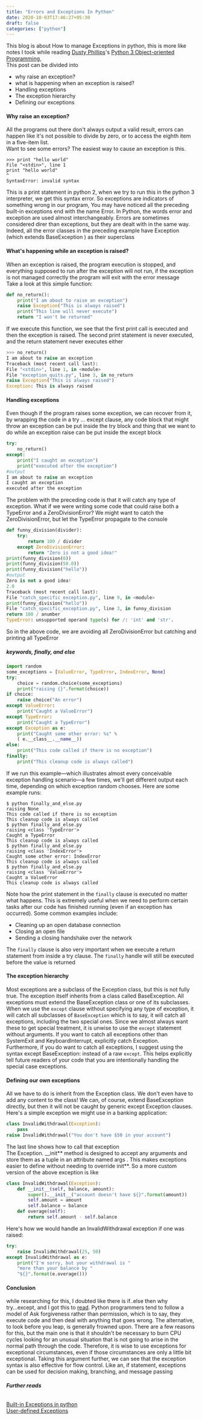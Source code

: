 ```yaml
---
title: "Errors and Exceptions In Python"
date: 2020-10-03T17:46:27+05:30
draft: false
categories: ["python"]
---
```


This blog is about How to manage Exceptions in python, this is more like notes I took while reading [Dusty Phillips](https://dusty.phillips.codes/)'s [Python 3 Object-oriented Programming](https://www.packtpub.com/product/python-3-object-oriented-programming-third-edition/9781789615852),  
This post can be divided into

- why raise an exception?
- what is happening when an exception is raised?
- Handling exceptions
- The exception hierarchy
- Defining our exceptions

#### Why raise an exception?

All the programs out there don't always output a valid result, errors can happen like it's not possible to
divide by zero, or to access the eighth item in a five-item list.  
Want to see some errors? The easiest way to cause an exception is this.

```shell
>>> print "hello world"
File "<stdin>", line 1
print "hello world"
^
SyntaxError: invalid syntax
```

This is a print statement in python 2, when we try to run this in the python 3 interpreter, we get this syntax error.
So exceptions are indicators of something wrong in our program, You may have noticed all the preceding built-in exceptions end with the name Error. In Python, the words error and exception are used almost interchangeably.
Errors are sometimes considered direr than exceptions, but they are dealt with in the same way. Indeed, all the error classes in the preceding example have
Exception (which extends BaseException ) as their superclass

#### What's happening while an exception is raised?

When an exception is raised, the program execution is stopped, and everything supposed to run after the exception will not run, if the exception is not managed correctly the program will exit with the error message  
Take a look at this simple function:

```python
def no_return():
    print("I am about to raise an exception")
    raise Exception("This is always raised")
    print("This line will never execute")
    return "I won't be returned"
```

If we execute this function, we see that the first print call is executed and then the
exception is raised. The second print statement is never executed, and the return
statement never executes either

```python
>>> no_return()
I am about to raise an exception
Traceback (most recent call last):
File "<stdin>", line 1, in <module>
File "exception_quits.py", line 3, in no_return
raise Exception("This is always raised")
Exception: This is always raised
```

#### Handling exceptions

Even though if the program raises some exception, we can recover from it, by wrapping the code in a try ... except clause, any code block that might throw an exception can be put inside the try block and thing that we want to do while an exception raise can be put inside the except block

```python
try:
    no_return()
except:
    print("I caught an exception")
    print("executed after the exception")
#output
I am about to raise an exception
I caught an exception
executed after the exception
```

The problem with the preceding code is that it will catch any type of exception.
What if we were writing some code that could raise both a TypeError and a ZeroDivisionError? We might want to catch the ZeroDivisionError, but let the TypeError propagate to the console

```python
def funny_division(divider):
    try:
        return 100 / divider
    except ZeroDivisionError:
        return "Zero is not a good idea!"
print(funny_division(0))
print(funny_division(50.0))
print(funny_division("hello"))
#output
Zero is not a good idea!
2.0
Traceback (most recent call last):
File "catch_specific_exception.py", line 9, in <module>
print(funny_division("hello"))
File "catch_specific_exception.py", line 3, in funny_division
return 100 / anumber
TypeError: unsupported operand type(s) for /: 'int' and 'str'.
```

So in the above code, we are avoiding all ZeroDivisionError but catching and printing all TypeError

##### keywords, finally, and else

```python
import random
some_exceptions = [ValueError, TypeError, IndexError, None]
try:
    choice = random.choice(some_exceptions)
    print("raising {}".format(choice))
if choice:
    raise choice("An error")
except ValueError:
    print("Caught a ValueError")
except TypeError:
    print("Caught a TypeError")
except Exception as e:
    print("Caught some other error: %s" %
    ( e.__class__.__name__))
else:
    print("This code called if there is no exception")
finally:
    print("This cleanup code is always called")
```

If we run this example—which illustrates almost every conceivable exception
handling scenario—a few times, we'll get different output each time, depending
on which exception random chooses. Here are some example runs:

```shell
$ python finally_and_else.py
raising None
This code called if there is no exception
This cleanup code is always called
$ python finally_and_else.py
raising <class 'TypeError'>
Caught a TypeError
This cleanup code is always called
$ python finally_and_else.py
raising <class 'IndexError'>
Caught some other error: IndexError
This cleanup code is always called
$ python finally_and_else.py
raising <class 'ValueError'>
Caught a ValueError
This cleanup code is always called
```

Note how the print statement in the `finally` clause is executed no matter what
happens. This is extremely useful when we need to perform certain tasks after
our code has finished running (even if an exception has occurred). Some common
examples include:

- Cleaning up an open database connection
- Closing an open file
- Sending a closing handshake over the network

The `finally` clause is also very important when we execute a return statement
from inside a try clause. The `finally` handle will still be executed before the
value is returned

#### The exception hierarchy

Most exceptions are a subclass of the Exception class, but this is not fully true. The exception itself inherits from a class called BaseException. All exceptions must extend the BaseException class or one of its subclasses.  
When we use the `except` clause without specifying any type of exception, it will
catch all subclasses of `BaseException` which is to say, it will catch all exceptions,
including the two special ones. Since we almost always want these to get special
treatment, it is unwise to use the `except` statement without arguments. If you want
to catch all exceptions other than SystemExit and KeyboardInterrupt, explicitly catch Exception.  
Furthermore, if you do want to catch all exceptions, I suggest using the syntax
except BaseException: instead of a raw `except`. This helps explicitly tell future
readers of your code that you are intentionally handling the special case exceptions.

#### Defining our own exceptions

All we have to do is inherit from the Exception class. We don't even have to add any
content to the class! We can, of course, extend BaseException directly, but then it
will not be caught by generic except Exception clauses.
Here's a simple exception we might use in a banking application:

```python
class InvalidWithdrawal(Exception):
    pass
raise InvalidWithdrawal("You don't have $50 in your account")
```

The last line shows how to call that exception  
The Exception. \_\_init** method is designed to accept any arguments and store them
as a tuple in an attribute named args . This makes exceptions easier to define without
needing to override init**.
So a more custom version of the above exception is like

```python
class InvalidWithdrawal(Exception):
    def __init__(self, balance, amount):
        super().__init__("account doesn't have ${}".format(amount))
        self.amount = amount
        self.balance = balance
    def overage(self):
        return self.amount - self.balance
```

Here's how we would handle an InvalidWithdrawal exception if one was raised:

```python
try:
    raise InvalidWithdrawal(25, 50)
except InvalidWithdrawal as e:
    print("I'm sorry, but your withdrawal is "
    "more than your balance by "
    "${}".format(e.overage()))
```

#### Conclusion

while researching for this, I doubted like there is if..else then why try...except, and I got this to [read](https://docs.python.org/3/glossary.html#term-eafp). Python programmers tend to follow a model of Ask forgiveness rather than permission,
which is to say, they execute code and then deal with anything that goes wrong. The
alternative, to look before you leap, is generally frowned upon. There are a few reasons
for this, but the main one is that it shouldn't be necessary to burn CPU cycles looking
for an unusual situation that is not going to arise in the normal path through the
code. Therefore, it is wise to use exceptions for exceptional circumstances, even if
those circumstances are only a little bit exceptional. Taking this argument further,
we can see that the exception syntax is also effective for flow control. Like an, if statement, exceptions can be used for decision making, branching, and
message passing

###### **Further reads**

[Built-in Exceptions in python](https://docs.python.org/3/library/exceptions.html#bltin-exceptions)  
[User-defined Exceptions](https://docs.python.org/3/tutorial/errors.html#tut-userexceptions)
